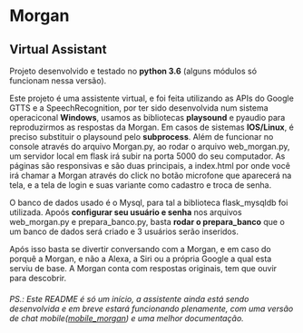 # Morgan
## Virtual Assistant


Projeto desenvolvido e testado no **python 3.6** (alguns módulos só funcionam nessa versão). 

Este projeto é uma assistente virtual, e foi feita utilizando as APIs do Google GTTS e a SpeechRecognition, por ter sido desenvolvida num sistema operaciconal **Windows**, usamos as bibliotecas **playsound** e pyaudio para reproduzirmos as respostas da Morgan. Em casos de sistemas **IOS/Linux**, é preciso substituir o playsound pelo **subprocess**. 
Além de funcionar no console através do arquivo Morgan.py, ao rodar o arquivo web_morgan.py, um servidor local em flask irá subir na porta 5000 do seu computador. As páginas são responsivas e são duas principais, a index.html por onde você irá chamar a Morgan através do click no botão microfone que aparecerá na tela, e a tela de login e suas variante como cadastro e troca de senha.

O banco de dados usado é o Mysql, para tal a biblioteca flask_mysqldb foi utilizada. Apoós **configurar seu usuário e senha** nos arquivos web_morgan.py e prepara_banco.py, basta **rodar o prepara_banco** que o um banco de dados será criado e 3 usuários serão inseridos.

Após isso basta se divertir conversando com a Morgan, e em caso do porquê a Morgan, e não a Alexa, a Siri ou a própria Google a qual esta serviu de base. A Morgan conta com respostas originais, tem que ouvir para descobrir.

###### PS.: Este README é só um início, a assistente ainda está sendo desenvolvida e em breve estará funcionando plenamente, com uma versão de chat mobile([mobile_morgan](https://github.com/Murilo-I/mobile_morgan.git)) e uma melhor documentação.
